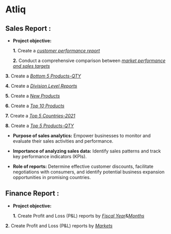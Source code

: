 # Atliq
## Sales Report :


- **Project objective:** 

    **1.** Create a _[customer performance report](https://github.com/Zeeshu3126/Atliq/blob/main/Customer%20Performance%20Report.pdf)_

   **2.** Conduct a comprehensive comparison between _[market performance and sales targets](https://github.com/Zeeshu3126/Atliq/blob/main/Market%20Performance%20vs%20Target.pdf)_

**3.** Create a _[Bottom 5 Products-QTY](https://github.com/Zeeshu3126/Atliq/blob/main/Bottom%205%20Products%20-%20QTY.pdf)_

 **4.** Create a _[Division Level Reports](https://github.com/Zeeshu3126/Atliq/blob/main/Division%20Level%20Report.pdf)_

  **5.** Create a _[New Products](https://github.com/Zeeshu3126/Atliq/blob/main/New%20Products%20-%202021.pdf)_

  **6.** Create a _[Top 10 Products](https://github.com/Zeeshu3126/Atliq/blob/main/Top%2010%20Products.pdf)_
  
**7.** Create a _[Top 5 Countries-2021](https://github.com/Zeeshu3126/Atliq/blob/main/Top%205%20Countries-2021.pdf)_
 
**8.** Create a _[Top 5 Products-QTY](https://github.com/Zeeshu3126/Atliq/blob/main/Top%205%20Products%20-%20QTY.pdf)_

- **Purpose of sales analytics:** Empower businesses to monitor and evaluate their sales activities and performance.

- **Importance of analyzing sales data:** Identify sales patterns and track key performance indicators (KPIs).

- **Role of reports:** Determine effective customer discounts, facilitate negotiations with consumers, and identify potential business expansion opportunities in promising countries.

## Finance Report :

- **Project objective:** 

    **1.** Create Profit and Loss (P&L) reports by _[Fiscal Year](https://github.com/Zeeshu3126/Atliq/blob/main/P%20%26%20L%20by%20Fiscal%20Year.pdf)_&_[Months](https://github.com/Zeeshu3126/Atliq/blob/main/P%20%26%20L%20Months(Quarters).pdf)_

**2.** Create Profit and Loss (P&L) reports by _[Markets](https://github.com/Zeeshu3126/Atliq/blob/main/P%20%26%20L%20Year(Markets).pdf)_
